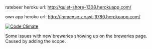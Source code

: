 ratebeer heroku url: http://quiet-shore-1308.herokuapp.com/ 

own app heroku url: http://immense-coast-9780.herokuapp.com/ 

[![Code Climate](https://codeclimate.com/github/Zmo/ratebeer.png)](https://codeclimate.com/github/Zmo/ratebeer) 

Some issues with new breweries showing up on the breweries page. Caused by adding the scope.
